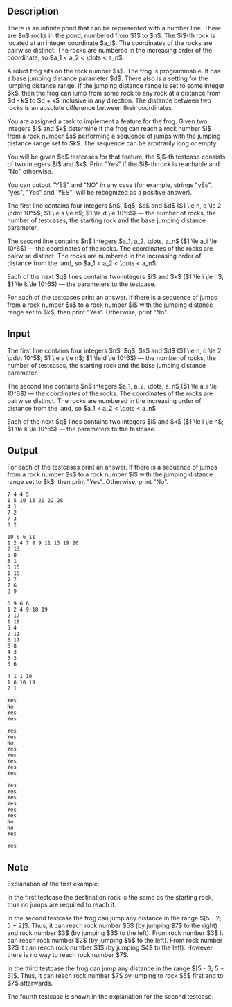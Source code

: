 ## Description

<div><p>There is an infinite pond that can be represented with a number line. There are $n$ rocks in the pond, numbered from $1$ to $n$. The $i$-th rock is located at an integer coordinate $a_i$. The coordinates of the rocks are pairwise distinct. The rocks are numbered in the increasing order of the coordinate, so $a_1 &lt; a_2 &lt; \dots &lt; a_n$.</p><p>A robot frog sits on the rock number $s$. The frog is programmable. It has a base jumping distance parameter $d$. There also is a setting for the jumping distance range. If the jumping distance range is set to some integer $k$, then the frog can jump from some rock to any rock at a distance from $d - k$ to $d + k$ inclusive in any direction. The distance between two rocks is an absolute difference between their coordinates.</p><p>You are assigned a task to implement a feature for the frog. Given two integers $i$ and $k$ determine if the frog can reach a rock number $i$ from a rock number $s$ performing a sequence of jumps with the jumping distance range set to $k$. The sequence can be arbitrarily long or empty.</p><p>You will be given $q$ testcases for that feature, the $j$-th testcase consists of two integers $i$ and $k$. Print "<span class="tex-font-style-tt">Yes</span>" if the $i$-th rock is reachable and "<span class="tex-font-style-tt">No</span>" otherwise.</p><p>You can output "<span class="tex-font-style-tt">YES</span>" and "<span class="tex-font-style-tt">NO</span>" in any case (for example, strings "<span class="tex-font-style-tt">yEs</span>", "<span class="tex-font-style-tt">yes</span>", "<span class="tex-font-style-tt">Yes</span>" and '<span class="tex-font-style-tt">YES</span>"' will be recognized as a positive answer).</p></div><div class="input-specification"><p>The first line contains four integers $n$, $q$, $s$ and $d$ ($1 \le n, q \le 2 \cdot 10^5$; $1 \le s \le n$; $1 \le d \le 10^6$)&nbsp;— the number of rocks, the number of testcases, the starting rock and the base jumping distance parameter.</p><p>The second line contains $n$ integers $a_1, a_2, \dots, a_n$ ($1 \le a_i \le 10^6$)&nbsp;— the coordinates of the rocks. The coordinates of the rocks are pairwise distinct. The rocks are numbered in the increasing order of distance from the land, so $a_1 &lt; a_2 &lt; \dots &lt; a_n$.</p><p>Each of the next $q$ lines contains two integers $i$ and $k$ ($1 \le i \le n$; $1 \le k \le 10^6$)&nbsp;— the parameters to the testcase.</p></div><div class="output-specification"><p>For each of the testcases print an answer. If there is a sequence of jumps from a rock number $s$ to a rock number $i$ with the jumping distance range set to $k$, then print "<span class="tex-font-style-tt">Yes</span>". Otherwise, print "<span class="tex-font-style-tt">No</span>".</p></div>

## Input

<p>The first line contains four integers $n$, $q$, $s$ and $d$ ($1 \le n, q \le 2 \cdot 10^5$; $1 \le s \le n$; $1 \le d \le 10^6$)&nbsp;— the number of rocks, the number of testcases, the starting rock and the base jumping distance parameter.</p><p>The second line contains $n$ integers $a_1, a_2, \dots, a_n$ ($1 \le a_i \le 10^6$)&nbsp;— the coordinates of the rocks. The coordinates of the rocks are pairwise distinct. The rocks are numbered in the increasing order of distance from the land, so $a_1 &lt; a_2 &lt; \dots &lt; a_n$.</p><p>Each of the next $q$ lines contains two integers $i$ and $k$ ($1 \le i \le n$; $1 \le k \le 10^6$)&nbsp;— the parameters to the testcase.</p>

## Output

<p>For each of the testcases print an answer. If there is a sequence of jumps from a rock number $s$ to a rock number $i$ with the jumping distance range set to $k$, then print "<span class="tex-font-style-tt">Yes</span>". Otherwise, print "<span class="tex-font-style-tt">No</span>".</p>





```input1
7 4 4 5
1 5 10 13 20 22 28
4 1
7 2
7 3
3 2
```




```input2
10 8 6 11
1 2 4 7 8 9 11 13 19 20
2 13
5 8
8 1
6 15
1 15
2 7
7 6
8 9
```




```input3
6 9 6 6
1 2 4 9 18 19
2 17
1 18
5 4
2 11
5 17
6 8
4 3
3 3
6 6
```




```input4
4 1 1 10
1 8 10 19
2 1
```




```output1
Yes
No
Yes
Yes
```




```output2
Yes
Yes
No
Yes
Yes
Yes
Yes
Yes
```




```output3
Yes
Yes
Yes
Yes
Yes
Yes
No
No
Yes
```




```output4
Yes
```



## Note

<p>Explanation of the first example:</p><p>In the first testcase the destination rock is the same as the starting rock, thus no jumps are required to reach it.</p><p>In the second testcase the frog can jump any distance in the range $[5 - 2; 5 + 2]$. Thus, it can reach rock number $5$ (by jumping $7$ to the right) and rock number $3$ (by jumping $3$ to the left). From rock number $3$ it can reach rock number $2$ (by jumping $5$ to the left). From rock number $2$ it can reach rock number $1$ (by jumping $4$ to the left). However, there is no way to reach rock number $7$.</p><p>In the third testcase the frog can jump any distance in the range $[5 - 3; 5 + 3]$. Thus, it can reach rock number $7$ by jumping to rock $5$ first and to $7$ afterwards.</p><p>The fourth testcase is shown in the explanation for the second testcase.</p>
